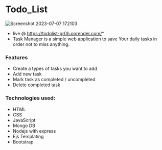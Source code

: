 # Todo_List
![Screenshot 2023-07-07 172103](https://github.com/shubhat33/Todo_list/assets/106548827/6d6c9438-0b29-4347-93bd-92d798121cc5)


* live @ https://todolist-gr0h.onrender.com/*
* Task Manager is a simple web application to save Your daily tasks in order not to miss anything.

### Features
* Create a types of tasks you want to add
* Add new task
* Mark task as completed / uncompleted
* Delete completed task

### Technologies used:
* HTML
* CSS
* JavaScript
* Mongo DB
* Nodejs with express
* Ejs Templating
* Bootstrap


